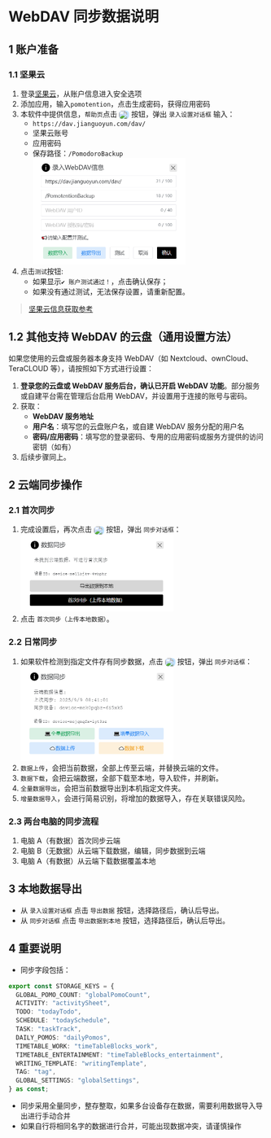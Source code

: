 # WebDAV 同步数据说明

## 1 账户准备

### 1.1 坚果云

1. 登录[坚果云](https://www.jianguoyun.com/)，从账户信息进入安全选项
2. 添加应用，输入`pomotention`，点击生成密码，获得应用密码
3. 本软件中提供信息，`帮助页`点击 <img src="/icons/ArrowSync24Regular.svg" width="20" style="display: inline-block; vertical-align: middle; margin:0;background:rgb(193, 226, 255);border-radius: 6px;"> 按钮，弹出 `录入设置对话框` 输入：
   - `https://dav.jianguoyun.com/dav/`
   - 坚果云账号
   - 应用密码
   - 保存路径：`/PomodoroBackup`
     <img src="/sync-1.png" alt="Sync Setting" width="300">
4. 点击`测试`按钮:
   - 如果显示`✔️ 账户测试通过！`，点击确认保存；
   - 如果没有通过测试，无法保存设置，请重新配置。

> [坚果云信息获取参考](https://help.jianguoyun.com/?p=3168)

## 1.2 其他支持 WebDAV 的云盘（通用设置方法）

如果您使用的云盘或服务器本身支持 WebDAV（如 Nextcloud、ownCloud、TeraCLOUD 等），请按照如下方式进行设置：

1. **登录您的云盘或 WebDAV 服务后台，确认已开启 WebDAV 功能**。部分服务或自建平台需在管理后台启用 WebDAV，并设置用于连接的账号与密码。
2. 获取：
   - **WebDAV 服务地址**
   - **用户名**：填写您的云盘账户名，或自建 WebDAV 服务分配的用户名
   - **密码/应用密码**：填写您的登录密码、专用的应用密码或服务方提供的访问密钥（如有）
3. 后续步骤同上。

## 2 云端同步操作

### 2.1 首次同步

1. 完成设置后，再次点击 <img src="/icons/ArrowSync24Regular.svg" width="20" style="display: inline-block; vertical-align: middle; margin:0;background:rgb(193, 226, 255);border-radius: 6px;"> 按钮，弹出 `同步对话框`：
   <img src="/sync-2.1.png" alt="Sync First" width="300">
2. 点击 `首次同步（上传本地数据）`。

### 2.2 日常同步

1. 如果软件检测到指定文件存有同步数据，点击 <img src="/icons/ArrowSync24Regular.svg" width="20" style="display: inline-block; vertical-align: middle; margin:0;background:rgb(193, 226, 255);border-radius: 6px;"> 按钮，弹出 `同步对话框`：
   <img src="/sync-2.2.png" alt="Sync Regular" width="300">
2. `数据上传`，会把当前数据，全部上传至云端，并替换云端的文件。
3. `数据下载`，会把云端数据，全部下载至本地，导入软件，并刷新。
4. `全量数据导出`，会把当前数据导出到本机指定文件夹。
5. `增量数据导入`，会进行简易识别，将增加的数据导入，存在关联错误风险。

### 2.3 两台电脑的同步流程

1. 电脑 A（有数据）首次同步云端
2. 电脑 B（无数据）从云端下载数据，编辑，同步数据到云端
3. 电脑 A（有数据）从云端下载数据覆盖本地

## 3 本地数据导出

- 从 `录入设置对话框` 点击 `导出数据` 按钮，选择路径后，确认后导出。
- 从 `同步对话框` 点击 `导出数据到本地` 按钮，选择路径后，确认后导出。

## 4 重要说明

- 同步字段包括：

```typescript
export const STORAGE_KEYS = {
  GLOBAL_POMO_COUNT: "globalPomoCount",
  ACTIVITY: "activitySheet",
  TODO: "todayTodo",
  SCHEDULE: "todaySchedule",
  TASK: "taskTrack",
  DAILY_POMOS: "dailyPomos",
  TIMETABLE_WORK: "timeTableBlocks_work",
  TIMETABLE_ENTERTAINMENT: "timeTableBlocks_entertainment",
  WRITING_TEMPLATE: "writingTemplate",
  TAG: "tag",
  GLOBAL_SETTINGS: "globalSettings",
} as const;
```

- 同步采用全量同步，整存整取，如果多台设备存在数据，需要利用数据导入导出进行手动合并
- 如果自行将相同名字的数据进行合并，可能出现数据冲突，请谨慎操作
